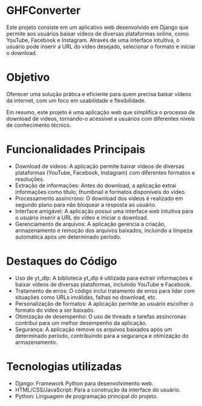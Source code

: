 # GHFConverter

Este projeto consiste em um aplicativo web desenvolvido em Django que permite aos usuários baixar vídeos de diversas plataformas online, como YouTube, Facebook e Instagram. Através de uma interface intuitiva, o usuário pode inserir a URL do vídeo desejado, selecionar o formato e iniciar o download.

# Objetivo

Oferecer uma solução prática e eficiente para quem precisa baixar vídeos da internet, com um foco em usabilidade e flexibilidade.

Em resumo, este projeto é uma aplicação web que simplifica o processo de download de vídeos, tornando-o acessível a usuários com diferentes níveis de conhecimento técnico.
 
# Funcionalidades Principais

* Download de vídeos: A aplicação permite baixar vídeos de diversas plataformas (YouTube, Facebook, Instagram) com diferentes formatos e resoluções.
* Extração de informações: Antes do download, a aplicação extrai informações como título, thumbnail e formatos disponíveis do vídeo.
* Processamento assíncrono: O download dos vídeos é realizado em segundo plano para não bloquear a resposta ao usuário.
* Interface amigável: A aplicação possui uma interface web intuitiva para o usuário inserir a URL do vídeo e iniciar o download.
* Gerenciamento de arquivos: A aplicação gerencia a criação, armazenamento e remoção dos arquivos baixados, incluindo a limpeza automática após um determinado período.

# Destaques do Código

* Uso de yt_dlp: A biblioteca yt_dlp é utilizada para extrair informações e baixar vídeos de diversas plataformas, incluindo YouTube e Facebook.
* Tratamento de erros: O código inclui tratamento de erros para lidar com situações como URLs inválidas, falhas no download, etc.
* Personalização de formatos: A aplicação permite ao usuário escolher o formato do vídeo a ser baixado.
* Otimização de desempenho: O uso de threads e tarefas assíncronas contribui para um melhor desempenho da aplicação.
* Segurança: A aplicação remove os arquivos baixados após um determinado período, contribuindo para a segurança e otimização do armazenamento.

# Tecnologias utilizadas

* Django: Framework Python para desenvolvimento web.
* HTML/CSS/JavaScript: Para a construção da interface do usuário.
* Python: Linguagem de programação principal do projeto.



